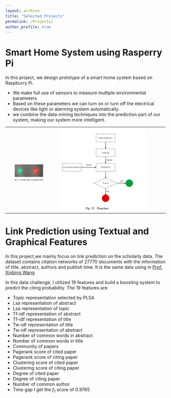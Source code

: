 ```yaml
---
layout: archive
title: "Selected Projects"
permalink: /Projects/
author_profile: true
---
```

Smart Home System using Rasperry Pi
============
In this project, we design prototype of a smart home system based on Raspburry Pi. 
* We make full use of sensors to measure multiple environmental parameters 
* Based on these parameters we can turn on or turn off the electrical devices like light or alarming system automatically. 
* we combine the data-mining techniques into the prediction part of our system, making our system more intelligent.
<table>
          	<tbody>
          		<tr>
          			<td>
                  <img src="/images/em1.png" style="display:block; margin-left:15px; width:80%">
          			</td>
          			<td style="width:340px">
          			<img src="/images/em2.png" style="display:block; margin-left:15px; width:80%">
          			</td>
          		</tr>
          	</tbody>
          </table>

Link Prediction using Textual and Graphical Features
============
In this project,we mainly focus on link prediction on the scholarly data. The dataset contains citation networks of 27770 documents with the information of title, abstract, authors and publish time. It is the same data using in [Prof. Xinbing Wang](http://iwct.sjtu.edu.cn/Personal/xwang8/index.html)

In this data challenge, I utilized 19 features and build a boosting system to predict the citing probability. The 19 features are:
* Topic representation selected by PLSA
* Lsa representation of abstract
* Lsa representation of topic
* Tf-idf representation of abstract
* Tf-idf representation of title
* Tw-idf representation of title
* Tw-idf representation of abstract
* Number of common words in abstract
* Number of common words in title
* Community of papers
* Pagerank score of cited paper
* Pagerank score of citing paper
* Clustering score of cited paper
* Clustering score of citing paper
* Degree of cited paper
* Degree of citing paper
* Number of common author
* Time gap
I get the $f_1$ score of 0.9765

